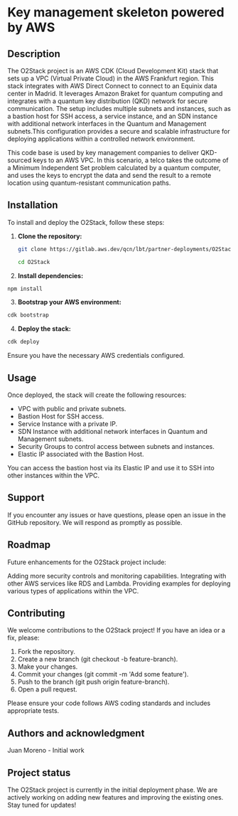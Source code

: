# Key management skeleton powered by AWS

## Description

The O2Stack project is an AWS CDK (Cloud Development Kit) stack that sets up a VPC (Virtual Private Cloud) in the AWS Frankfurt region. This stack integrates with AWS Direct Connect to connect to an Equinix data center in Madrid. It leverages Amazon Braket for quantum computing and integrates with a quantum key distribution (QKD) network for secure communication. The setup includes multiple subnets and instances, such as a bastion host for SSH access, a service instance, and an SDN instance with additional network interfaces in the Quantum and Management subnets.This configuration provides a secure and scalable infrastructure for deploying applications within a controlled network environment.

This code base is used by key management companies to deliver QKD-sourced keys to an AWS VPC. In this scenario, a telco takes the outcome of a Minimum Independent Set problem calculated by a quantum computer, and uses the keys to encrypt the data and send the result to a remote location using quantum-resistant communication paths.

## Installation

To install and deploy the O2Stack, follow these steps:

1. **Clone the repository:**

   ```bash
   git clone https://gitlab.aws.dev/qcn/lbt/partner-deployments/O2Stack.git

   cd O2Stack

2. **Install dependencies:**

```bash
npm install
```

3. **Bootstrap your AWS environment:**

```bash
cdk bootstrap
```

4. **Deploy the stack:**

```bash
cdk deploy
```
Ensure you have the necessary AWS credentials configured.

## Usage
Once deployed, the stack will create the following resources:

* VPC with public and private subnets.
* Bastion Host for SSH access.
* Service Instance with a private IP.
* SDN Instance with additional network interfaces in Quantum and Management subnets.
* Security Groups to control access between subnets and instances.
* Elastic IP associated with the Bastion Host.

You can access the bastion host via its Elastic IP and use it to SSH into other instances within the VPC.

## Support
If you encounter any issues or have questions, please open an issue in the GitHub repository. We will respond as promptly as possible.

## Roadmap
Future enhancements for the O2Stack project include:

Adding more security controls and monitoring capabilities.
Integrating with other AWS services like RDS and Lambda.
Providing examples for deploying various types of applications within the VPC.

## Contributing
We welcome contributions to the O2Stack project! If you have an idea or a fix, please:

1. Fork the repository.
2. Create a new branch (git checkout -b feature-branch).
3. Make your changes.
4. Commit your changes (git commit -m 'Add some feature').
5. Push to the branch (git push origin feature-branch).
6. Open a pull request.

Please ensure your code follows AWS coding standards and includes appropriate tests.

## Authors and acknowledgment
Juan Moreno - Initial work


## Project status
The O2Stack project is currently in the initial deployment phase. We are actively working on adding new features and improving the existing ones. Stay tuned for updates!
